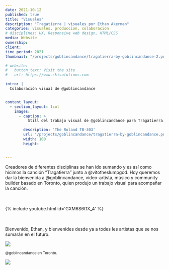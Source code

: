 ```yaml
---
date: 2021-10-12
published: true
title: "Visuales"
description: "Tragatierra | visuales por Ethan Akerman"
categories: visuales, produccion, colaboracion
# disciplines: UX, Responsive web design, HTML/CSS
media: Website
ownership:
client: 
time_period: 2021
thumbnail: "/projects/goblincandance/tragatierra-by-goblincandance-2.png"

# website:
#   button_text: Visit the site
#   url: https://www.skisolutions.com

intro: |
  Colaboración visual de @goblincandance


content_layout:
  - section_layout: 1col
    images:
      - caption: >
          Still del trabajo visual de @goblincandance para Tragatierra.

        description: 'The Roland TB-303'
        url: '/projects/goblincandance/tragatierra-by-goblincandance.png'
        width: 100
        height:


---
```


Creadores de diferentes disciplinas se han ido sumando y es así como hicimos la canción “Tragatierra” junto a @vitotheslumpgod. Hoy queremos dar la bienvenida a @goblincandance, video-artista, músico y community builder basado en Toronto, quien produjo un trabajo visual para acompañar la canción. 

<br><br>
{% include youtube.html id='GXM6S6t1X_4' %}

<br><br>
Bienvenido, Ethan, y bienvenides desde ya a todes les artistas que se nos sumarán en el futuro.

<img src="{{site.baseurl}}/images/projects/goblincandance/goblincandance.jpg">
<p><small>@goblincandance en Toronto.</small></p>

<img class="traslucent-image" src="../../css/tunel.gif">
